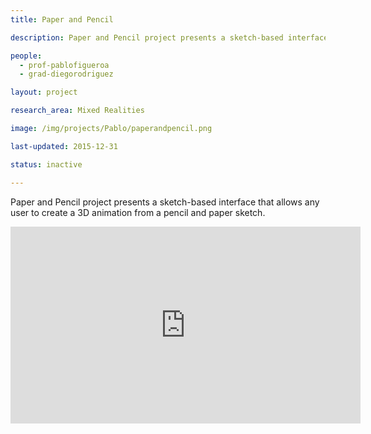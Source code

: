 ```yaml
---
title: Paper and Pencil

description: Paper and Pencil project presents a sketch-based interface that allows any user to create a 3D animation from a pencil and paper sketch.

people:
  - prof-pablofigueroa
  - grad-diegorodriguez

layout: project

research_area: Mixed Realities

image: /img/projects/Pablo/paperandpencil.png

last-updated: 2015-12-31

status: inactive

---
```


Paper and Pencil project presents a sketch-based interface that allows any user to create a 3D animation from a pencil and paper sketch.

<iframe width="560" height="315" src="https://www.youtube.com/embed/zHOyrMYZUMk" frameborder="0" allowfullscreen></iframe>